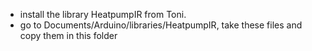 - install the library HeatpumpIR from Toni.
- go to Documents/Arduino/libraries/HeatpumpIR, take these files and copy them in this folder
